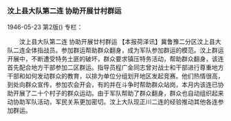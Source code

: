 ### 汶上县大队第二连  协助开展廿村群运

1946-05-23
第2版()
专栏：

　　汶上县大队第二连
    协助开展廿村群运
    【本报荷泽讯】冀鲁豫二分区汶上县大队二连全体指战员。参加群运帮助群众翻身，成为军队参加群运的模范。汶上群运开展中，不断遭受特务土匪的破坏，群众要求镇压特务活动，帮助群众翻身，该连首先配合地方干部参加二区群运。指导员程广金同志曾对战士和干部进行尊重地方干部和如何发动群众的教育，以排为单位分组划开地区发起竞赛。他们热情很高，到处向群众宣传，参加农会开会，有的并在斗争时帮助群众站岗，本月内该连已协助开展了二十个村子的群众运动。由于军队帮助了群众翻身，群众也自动组织起来动协助军队活动，军民关系更加密切。汶上大队现正川二连的经验推动其他各连参加群运。
